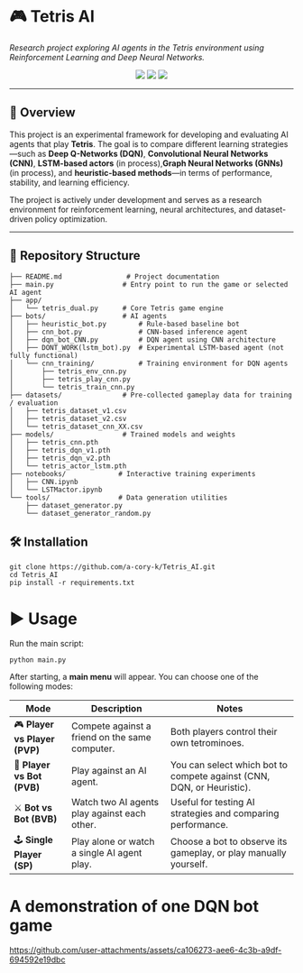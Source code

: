 # 🎮 Tetris AI
*Research project exploring AI agents in the Tetris environment using Reinforcement Learning and Deep Neural Networks.*

<p align="center">
  <img src="https://img.shields.io/badge/status-Work%20in%20Progress-orange" />
  <img src="https://img.shields.io/badge/AI-DQN%2C%20CNN%2C%20LSTM-blue" />
  <img src="https://img.shields.io/badge/license-MIT-green" />
</p>

---

## 🚀 Overview
This project is an experimental framework for developing and evaluating AI agents that play **Tetris**. The goal is to compare different learning strategies—such as **Deep Q-Networks (DQN)**, **Convolutional Neural Networks (CNN)**, **LSTM-based actors** (in process),**Graph Neural Networks (GNNs)** (in process), and **heuristic-based methods**—in terms of performance, stability, and learning efficiency.

The project is actively under development and serves as a research environment for reinforcement learning, neural architectures, and dataset-driven policy optimization.

---

## 📂 Repository Structure
```plaintext
├── README.md                # Project documentation
├── main.py                 # Entry point to run the game or selected AI agent
├── app/
│   └── tetris_dual.py      # Core Tetris game engine
├── bots/                   # AI agents
│   ├── heuristic_bot.py        # Rule-based baseline bot
│   ├── cnn_bot.py              # CNN-based inference agent
│   ├── dqn_bot_CNN.py          # DQN agent using CNN architecture
│   ├── DONT_WORK(lstm_bot).py  # Experimental LSTM-based agent (not fully functional)
│   └── cnn_training/           # Training environment for DQN agents
│       ├── tetris_env_cnn.py
│       ├── tetris_play_cnn.py
│       └── tetris_train_cnn.py
├── datasets/               # Pre-collected gameplay data for training / evaluation
│   ├── tetris_dataset_v1.csv
│   ├── tetris_dataset_v2.csv
│   └── tetris_dataset_cnn_XX.csv
├── models/                 # Trained models and weights
│   ├── tetris_cnn.pth
│   ├── tetris_dqn_v1.pth
│   ├── tetris_dqn_v2.pth
│   └── tetris_actor_lstm.pth
├── notebooks/             # Interactive training experiments
│   ├── CNN.ipynb
│   └── LSTMactor.ipynb
└── tools/                 # Data generation utilities
    ├── dataset_generator.py
    └── dataset_generator_random.py
```
## 🛠 Installation
```
git clone https://github.com/a-cory-k/Tetris_AI.git
cd Tetris_AI
pip install -r requirements.txt
```
# ▶️ Usage
Run the main script:
```
python main.py
```
After starting, a **main menu** will appear. You can choose one of the following modes:

| Mode | Description | Notes |
|------|-------------|-------|
| 🎮 **Player vs Player (PVP)** | Compete against a friend on the same computer. | Both players control their own tetrominoes. |
| 🤖 **Player vs Bot (PVB)** | Play against an AI agent. | You can select which bot to compete against (CNN, DQN, or Heuristic). |
| ⚔️ **Bot vs Bot (BVB)** | Watch two AI agents play against each other. | Useful for testing AI strategies and comparing performance. |
| 🕹️ **Single Player (SP)** | Play alone or watch a single AI agent play. | Choose a bot to observe its gameplay, or play manually yourself. |


# A demonstration of one DQN bot game

https://github.com/user-attachments/assets/ca106273-aee6-4c3b-a9df-694592e19dbc




